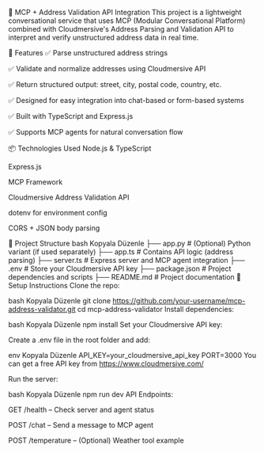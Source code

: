 🧠 MCP + Address Validation API Integration
This project is a lightweight conversational service that uses MCP (Modular Conversational Platform) combined with Cloudmersive's Address Parsing and Validation API to interpret and verify unstructured address data in real time.

🚀 Features
✅ Parse unstructured address strings

✅ Validate and normalize addresses using Cloudmersive API

✅ Return structured output: street, city, postal code, country, etc.

✅ Designed for easy integration into chat-based or form-based systems

✅ Built with TypeScript and Express.js

✅ Supports MCP agents for natural conversation flow

📦 Technologies Used
Node.js & TypeScript

Express.js

MCP Framework

Cloudmersive Address Validation API

dotenv for environment config

CORS + JSON body parsing

📁 Project Structure
bash
Kopyala
Düzenle
├── app.py             # (Optional) Python variant (if used separately)
├── app.ts             # Contains API logic (address parsing)
├── server.ts          # Express server and MCP agent integration
├── .env               # Store your Cloudmersive API key
├── package.json       # Project dependencies and scripts
├── README.md          # Project documentation
🔧 Setup Instructions
Clone the repo:

bash
Kopyala
Düzenle
git clone https://github.com/your-username/mcp-address-validator.git
cd mcp-address-validator
Install dependencies:

bash
Kopyala
Düzenle
npm install
Set your Cloudmersive API key:

Create a .env file in the root folder and add:

env
Kopyala
Düzenle
API_KEY=your_cloudmersive_api_key
PORT=3000
You can get a free API key from https://www.cloudmersive.com/

Run the server:

bash
Kopyala
Düzenle
npm run dev
API Endpoints:

GET /health – Check server and agent status

POST /chat – Send a message to MCP agent

POST /temperature – (Optional) Weather tool example

